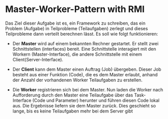 # Master-Worker-Pattern with RMI
Das Ziel dieser Aufgabe ist es, ein Framework zu schreiben, das ein Problem (Aufgabe) in Teilprobleme
(Teilaufgaben) zerlegt und dieses Teilprobleme dann verteilt berechnen lässt. Es soll wie folgt funktionieren:

- Der __Master__ wird auf einem bekannten Rechner gestartet. Er stellt zwei Schnittstellen (interfaces) bereit.
Eine Schnittstelle interagiert mit den Workern (Master-Interface), die andere Schnittstelle mit einem
Client(Server-Interface).

- Der __Client__ kann dem Master einen Auftrag (Job) übergeben. Dieser Job besteht aus einer Funktion
(Code), die es dem Master erlaubt, anhand der Anzahl der vorhandenen Worker Teilaufgaben zu erstellen.

- Die __Worker__ registrieren sich bei dem Master. Nun laden die Worker nach Aufforderung durch den Master
eine Teilaufgabe über das Task-Interface (Code und Parameter) herunter und führen diesen Code lokal
aus. Die Ergebnisse liefern sie dem Master zurück. Dies geschieht so lange, bis es keine Teilaufgaben mehr
bei dem Server gibt
